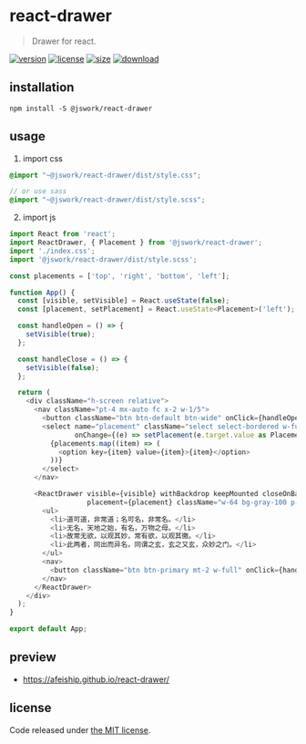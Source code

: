 # react-drawer
> Drawer for react.

[![version][version-image]][version-url]
[![license][license-image]][license-url]
[![size][size-image]][size-url]
[![download][download-image]][download-url]

## installation
```shell
npm install -S @jswork/react-drawer
```

## usage
1. import css
  ```scss
  @import "~@jswork/react-drawer/dist/style.css";

  // or use sass
  @import "~@jswork/react-drawer/dist/style.scss";
  ```
2. import js
  ```js
  import React from 'react';
  import ReactDrawer, { Placement } from '@jswork/react-drawer';
  import './index.css';
  import '@jswork/react-drawer/dist/style.scss';

  const placements = ['top', 'right', 'bottom', 'left'];

  function App() {
    const [visible, setVisible] = React.useState(false);
    const [placement, setPlacement] = React.useState<Placement>('left');

    const handleOpen = () => {
      setVisible(true);
    };

    const handleClose = () => {
      setVisible(false);
    };

    return (
      <div className="h-screen relative">
        <nav className="pt-4 mx-auto fc x-2 w-1/5">
          <button className="btn btn-default btn-wide" onClick={handleOpen}>Open</button>
          <select name="placement" className="select select-bordered w-full" value={placement}
                  onChange={(e) => setPlacement(e.target.value as Placement)}>
            {placements.map((item) => (
              <option key={item} value={item}>{item}</option>
            ))}
          </select>
        </nav>

        <ReactDrawer visible={visible} withBackdrop keepMounted closeOnBackdropClick closeOnEscape onClose={handleClose}
                     placement={placement} className="w-64 bg-gray-100 p-4">
          <ul>
            <li>道可道，非常道；名可名，非常名。</li>
            <li>无名，天地之始，有名，万物之母。</li>
            <li>故常无欲，以观其妙，常有欲，以观其徼。</li>
            <li>此两者，同出而异名，同谓之玄，玄之又玄，众妙之门。</li>
          </ul>
          <nav>
            <button className="btn btn-primary mt-2 w-full" onClick={handleClose}>Close</button>
          </nav>
        </ReactDrawer>
      </div>
    );
  }

  export default App;

  ```

## preview
- https://afeiship.github.io/react-drawer/

## license
Code released under [the MIT license](https://github.com/afeiship/react-drawer/blob/master/LICENSE.txt).

[version-image]: https://img.shields.io/npm/v/@jswork/react-drawer
[version-url]: https://npmjs.org/package/@jswork/react-drawer

[license-image]: https://img.shields.io/npm/l/@jswork/react-drawer
[license-url]: https://github.com/afeiship/react-drawer/blob/master/LICENSE.txt

[size-image]: https://img.shields.io/bundlephobia/minzip/@jswork/react-drawer
[size-url]: https://github.com/afeiship/react-drawer/blob/master/dist/react-drawer.min.js

[download-image]: https://img.shields.io/npm/dm/@jswork/react-drawer
[download-url]: https://www.npmjs.com/package/@jswork/react-drawer
